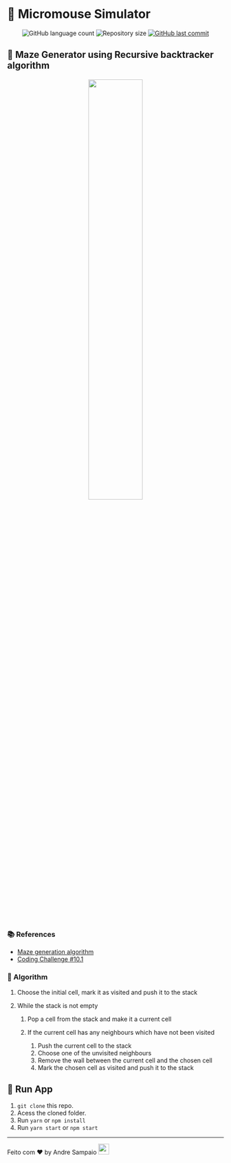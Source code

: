 # 🐀 Micromouse Simulator

<p align="center">
  <img alt="GitHub language count" src="https://img.shields.io/github/languages/count/apsampaio/mms">

  <img alt="Repository size" src="https://img.shields.io/github/repo-size/apsampaio/mms">
  
  <a href="https://github.com/apsampaio/mms/commits/master">
    <img alt="GitHub last commit" src="https://img.shields.io/github/last-commit/apsampaio/mms">
  </a>
</p>

## 🧱 Maze Generator using Recursive backtracker algorithm

<h4 align="center">
  <img width="50%" src="./.github/maze.gif" />
</h4>

### 📚 References

- [Maze generation algorithm](https://en.wikipedia.org/wiki/Maze_generation_algorithm#Recursive_backtracker)
- [Coding Challenge #10.1](https://thecodingtrain.com/CodingChallenges/010.1-maze-dfs-p5.html)

### 🚦 Algorithm

1. Choose the initial cell, mark it as visited and push it to the stack
2. While the stack is not empty

   1. Pop a cell from the stack and make it a current cell
   2. If the current cell has any neighbours which have not been visited

      1. Push the current cell to the stack
      2. Choose one of the unvisited neighbours
      3. Remove the wall between the current cell and the chosen cell
      4. Mark the chosen cell as visited and push it to the stack

## 🚀 Run App

1. `git clone` this repo.
2. Acess the cloned folder.
3. Run `yarn` or `npm install`
4. Run `yarn start` or `npm start`

---

Feito com ♥ by Andre Sampaio <img src="https://media.giphy.com/media/hvRJCLFzcasrR4ia7z/giphy.gif" width="25px">
